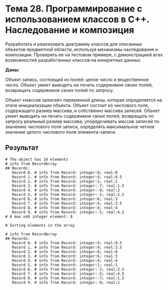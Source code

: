 # Тема 28. Программирование с использованием классов в С++. Наследование и композиция

Разработать и реализовать диаграмму классов для описанных объектов предметной области, используя механизмы наследования и композиции. Проверить ее на тестовом примере, с демонстрацией всех возможностей разработанных классов на конкретных данных.

**Даны:**

Объект запись, состоящий из полей: целое число и вещественное число. Объект умеет выводить на печать содержимое своих полей, возвращать содержимое своих полей по запросу.

Объект «массив записей» переменной длины, которая определяется на этапе инициализации объекта. Объект состоит из числового поля, содержащего размер массива, и собственно массива записей. Объект умеет выводить на печать содержимое своих полей, возвращать по запросу реальный размер массива, упорядочивать массив записей по значению числового поля записи, определять максимальное четное значение целого числового поля элемента-записи.


## Результат

```
# The object has 10 elements
# info from RecordArray
## Records: 
   Record 0. # info from Record: integer:8; real:0
   Record 1. # info from Record: integer:9; real:0.5
   Record 2. # info from Record: integer:1; real:1
   Record 3. # info from Record: integer:-7; real:1.5
   Record 4. # info from Record: integer:-9; real:2
   Record 5. # info from Record: integer:-2; real:2.5
   Record 6. # info from Record: integer:6; real:3
   Record 7. # info from Record: integer:9; real:3.5
   Record 8. # info from Record: integer:4; real:4
   Record 9. # info from Record: integer:-5; real:4.5
# A max odd integer element: 8

# Sorting elements in the array

# info from RecordArray
## Records: 
   Record 0. # info from Record: integer:9; real:0.5
   Record 1. # info from Record: integer:9; real:3.5
   Record 2. # info from Record: integer:8; real:0
   Record 3. # info from Record: integer:6; real:3
   Record 4. # info from Record: integer:4; real:4
   Record 5. # info from Record: integer:1; real:1
   Record 6. # info from Record: integer:-2; real:2.5
   Record 7. # info from Record: integer:-5; real:4.5
   Record 8. # info from Record: integer:-7; real:1.5
   Record 9. # info from Record: integer:-9; real:2
```
